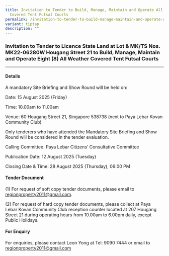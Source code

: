 ```yaml
---
title: Invitation to Tender to Build, Manage, Maintain and Operate All Weather
  Covered Tent Futsal Courts
permalink: /invitation-to-tender-to-build-manage-maintain-and-operate-all-weather-covered-tent-futsal-courts/
variant: tiptap
description: ""
---
```

<h3>Invitation to Tender to Licence State Land at Lot &amp; MK/TS Nos. MK22-06280W Hougang Street 21 to Build, Manage, Maintain and Operate Eight (8) All Weather Covered Tent Futsal Courts</h3>
<hr>
<h4>Details</h4>
<p>A mandatory Site Briefing and Show Round will be held on:</p>
<p>Date: 15 August 2025 (Friday)</p>
<p>Time: 10.00am to 11.00am</p>
<p>Venue: 60 Hougang Street 21, Singapore 538738 (next to Paya Lebar Kovan
Community Club)</p>
<p>Only tenderers who have attended the Mandatory Site Briefing and Show
Round will be considered in the tender evaluation.</p>
<p>Calling Committee: Paya Lebar Citizens’ Consultative Committee</p>
<p>Publication Date: 12 August 2025 (Tuesday)</p>
<p>Closing Date &amp; Time: 28 August 2025 (Thursday), 06:00 PM</p>
<h4>Tender Document</h4>
<p>(1) For request of soft copy tender documents, please email to <a href="mailto:regionproperty2011@gmail.com" rel="noopener noreferrer nofollow" target="_blank">regionproperty2011@gmail.com</a>.</p>
<p>(2) For request of hard copy tender documents, please collect at Paya
Lebar Kovan Community Club reception counter located at 207 Hougang Street
21 during operating hours from 10.00am to 6.00pm daily, except Public Holidays.</p>
<h4>For Enquiry</h4>
<p>For enquiries, please contact Leon Yong at Tel: 9090 7444 or email to
<a href="mailto:regionproperty2011@gmail.com" rel="noopener noreferrer nofollow" target="_blank">regionproperty2011@gmail.com</a>
</p>
<h3></h3>
<p></p>